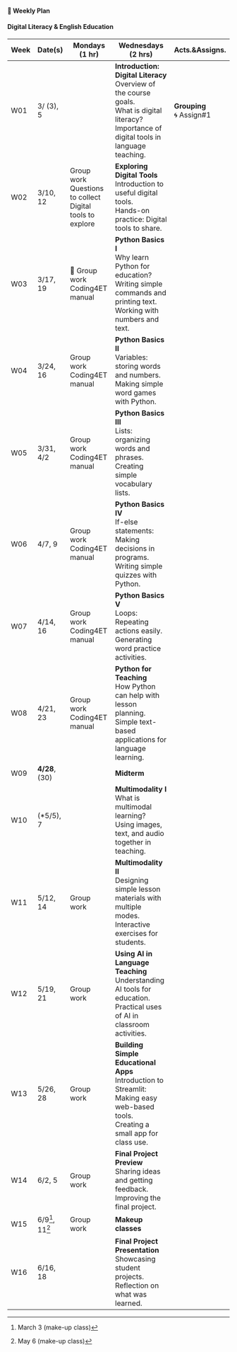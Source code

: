 #### 🌱 **Weekly Plan**

#### Digital Literacy & English Education

| Week | Date(s) | Mondays (1 hr) | Wednesdays (2 hrs) | Acts.&Assigns. |
|------|------|----------|--------|-------|
|  W01    |3/ (3), 5      || **Introduction: Digital Literacy** <br> Overview of the course goals. <br> What is digital literacy? <br> Importance of digital tools in language teaching.  | **Grouping** <br> 🌀 Assign#1|
|  W02    |3/10, 12| Group work <br> Questions to collect <br> Digital tools to explore | **Exploring Digital Tools** <br> Introduction to useful digital tools. <br> Hands-on practice: Digital tools to share. |       |
|  W03    |3/17, 19| 🐳 Group work <br>Coding4ET manual | **Python Basics I** <br> Why learn Python for education? <br> Writing simple commands and printing text. <br> Working with numbers and text. |       |
|  W04    |3/24, 16| Group work <br>Coding4ET manual | **Python Basics II** <br> Variables: storing words and numbers. <br> Making simple word games with Python. |       |
|  W05    |3/31, 4/2| Group work <br>Coding4ET manual | **Python Basics III** <br> Lists: organizing words and phrases. <br> Creating simple vocabulary lists. |       |
|  W06    |4/7, 9| Group work <br>Coding4ET manual | **Python Basics IV** <br> If-else statements: Making decisions in programs. <br> Writing simple quizzes with Python. |       |
|  W07    |4/14, 16| Group work <br>Coding4ET manual | **Python Basics V** <br> Loops: Repeating actions easily. <br> Generating word practice activities. |       |
|  W08    |4/21, 23| Group work <br>Coding4ET manual | **Python for Teaching** <br> How Python can help with lesson planning. <br> Simple text-based applications for language learning. |       |
|  W09    |**4/28**, (30)|   | **Midterm**|       |
|  W10    |(*5/5), 7|   | **Multimodality I** <br> What is multimodal learning? <br> Using images, text, and audio together in teaching. |       |
|  W11    |5/12, 14|  Group work  | **Multimodality II** <br> Designing simple lesson materials with multiple modes. <br> Interactive exercises for students. |       |
|  W12    |5/19, 21|  Group work  | **Using AI in Language Teaching** <br> Understanding AI tools for education. <br> Practical uses of AI in classroom activities. |       |
|  W13    |5/26, 28|  Group work | **Building Simple Educational Apps** <br> Introduction to Streamlit: Making easy web-based tools. <br> Creating a small app for class use. |       |
|  W14    |6/2, 5|  Group work |**Final Project Preview** <br> Sharing ideas and getting feedback. <br> Improving the final project.|       |
|  W15    |6/9[^1], 11[^2]|   Group work |**Makeup classes** |  |
|  W16    |6/16, 18|  | **Final Project Presentation** <br> Showcasing student projects. <br> Reflection on what was learned. |       |

[^1]: March 3 (make-up class)
[^2]: May 6 (make-up class)
